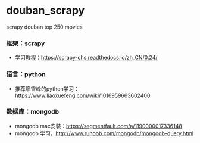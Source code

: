 # douban_scrapy
scrapy douban top 250 movies
### 框架：scrapy
* 学习教程：https://scrapy-chs.readthedocs.io/zh_CN/0.24/
### 语言：python
* 推荐廖雪峰的python学习：https://www.liaoxuefeng.com/wiki/1016959663602400
### 数据库：mongodb
* mongodb mac安装：https://segmentfault.com/a/1190000017336148
* mongodb 学习，http://www.runoob.com/mongodb/mongodb-query.html
